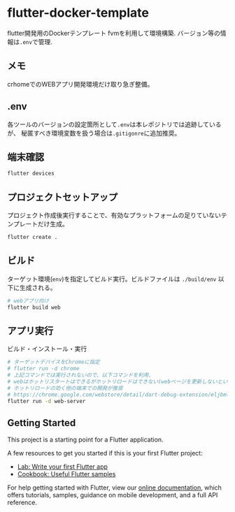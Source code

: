 # flutter-docker-template

flutter開発用のDockerテンプレート
fvmを利用して環境構築. バージョン等の情報は`.env`で管理.

## メモ
crhomeでのWEBアプリ開発環境だけ取り急ぎ整備。

## .env
各ツールのバージョンの設定箇所として`.env`は本レポジトリでは追跡しているが、
秘匿すべき環境変数を扱う場合は`.gitigonre`に追加推奨。

## 端末確認

```bash
flutter devices
```

## プロジェクトセットアップ

プロジェクト作成後実行することで、有効なプラットフォームの足りていないテンプレートだけ生成。

```bash
flutter create .
```

## ビルド

ターゲット環境(`env`)を指定してビルド実行。ビルドファイルは `./build/env` 以下に生成される。

```bash
# webアプリ向け
flutter build web
```

## アプリ実行

ビルド・インストール・実行

```bash
# ターゲットデバイスをChromeに指定
# flutter run -d chrome
# 上記コマンドでは実行されないので、以下コマンドを利用.
# webはホットリスタートはできるがホットリロードはできない(webページを更新しないといけない)
# ホットリロードの効く他の端末での開発が推奨
# https://chrome.google.com/webstore/detail/dart-debug-extension/eljbmlghnomdjgdjmbdekegdkbabckhm/related
flutter run -d web-server
```

## Getting Started

This project is a starting point for a Flutter application.

A few resources to get you started if this is your first Flutter project:

- [Lab: Write your first Flutter app](https://flutter.dev/docs/get-started/codelab)
- [Cookbook: Useful Flutter samples](https://flutter.dev/docs/cookbook)

For help getting started with Flutter, view our
[online documentation](https://flutter.dev/docs), which offers tutorials,
samples, guidance on mobile development, and a full API reference.
